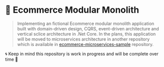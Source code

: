 # 🛒 Ecommerce Modular Monolith
> Implementing an fictional Ecommerce modular monolith application built with domain-driven design, CQRS, event-driven architecture and vertical sclice architecture in .Net Core. In the plans, this application will be moved to microservices architecture in another repository which is available in [ecommerce-microservices-sample](https://github.com/mehdihadeli/ecommerce-microservices-sample) repository.

🌀 Keep in mind this repository is work in progress and will be complete over time 🚀
